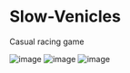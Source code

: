 # Slow-Venicles
Casual racing game


![image](https://github.com/Krpfsh/Slow-Venicles/assets/68349933/b9c10f27-c2cc-4920-b0a3-42696bcb31ac)
![image](https://github.com/Krpfsh/Slow-Venicles/assets/68349933/3b3d4539-f95f-4f3b-84d5-4bfbb3f6393e)
![image](https://github.com/Krpfsh/Slow-Venicles/assets/68349933/def9b9d0-286e-4877-9f13-4bbc2aed1f49)
